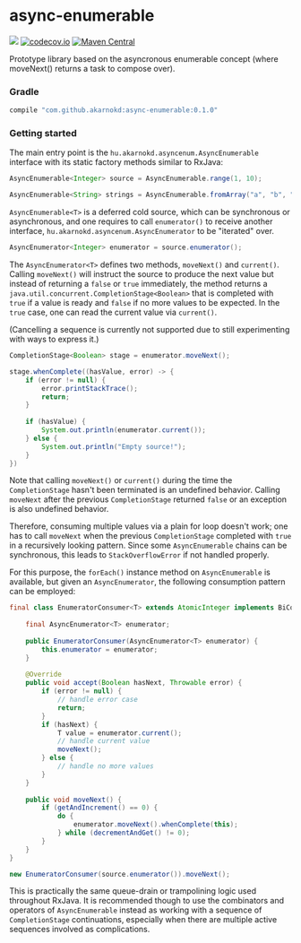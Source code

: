 # async-enumerable

<a href='https://travis-ci.org/akarnokd/async-enumerable/builds'><img src='https://travis-ci.org/akarnokd/async-enumerable.svg?branch=master'></a>
[![codecov.io](http://codecov.io/github/akarnokd/async-enumerable/coverage.svg?branch=master)](http://codecov.io/github/akarnokd/async-enumerable?branch=master)
[![Maven Central](https://maven-badges.herokuapp.com/maven-central/com.github.akarnokd/async-enumerable/badge.svg)](https://maven-badges.herokuapp.com/maven-central/com.github.akarnokd/async-enumerable)

Prototype library based on the asyncronous enumerable concept (where moveNext() returns a task to compose over). 

### Gradle

```groovy
compile "com.github.akarnokd:async-enumerable:0.1.0"
```

### Getting started

The main entry point is the `hu.akarnokd.asyncenum.AsyncEnumerable` interface with its static factory methods similar to RxJava:

```java
AsyncEnumerable<Integer> source = AsyncEnumerable.range(1, 10);

AsyncEnumerable<String> strings = AsyncEnumerable.fromArray("a", "b", "c", "d");
```

`AsyncEnumerable<T>` is a deferred cold source, which can be synchronous or asynchronous, and one 
requires to call `enumerator()` to receive another interface,
`hu.akarnokd.asyncenum.AsyncEnumerator` to be "iterated" over.

```java
AsyncEnumerator<Integer> enumerator = source.enumerator();
```

The `AsyncEnumerator<T>` defines two methods, `moveNext()` and `current()`. Calling `moveNext()` will instruct the
source to produce the next value but instead of returning a `false` or `true` immediately, the method returns a
`java.util.concurrent.CompletionStage<Boolean>` that is completed with `true` if a value is ready and `false` if no
more values to be expected. In the `true` case, one can read the current value via `current()`. 

(Cancelling a sequence is currently not supported due to still experimenting with ways to express it.)

```java
CompletionStage<Boolean> stage = enumerator.moveNext();

stage.whenComplete((hasValue, error) -> {
    if (error != null) {
        error.printStackTrace();
        return;
    }
    
    if (hasValue) {
        System.out.println(enumerator.current());
    } else {
        System.out.println("Empty source!");
    }
})
```

Note that calling `moveNext()` or `current()` during the time the `CompletionStage` hasn't been terminated is an 
undefined behavior. Calling `moveNext` after the previous `CompletionStage` returned `false` or an exception is
also undefined behavior.

Therefore, consuming multiple values via a plain for loop doesn't work; one has to call `moveNext` when the previous
`CompletionStage` completed with `true` in a recursively looking pattern. Since some `AsyncEnumerable` chains can
be synchronous, this leads to `StackOverflowError` if not handled properly. 

For this purpose, the `forEach()` instance method on `AsyncEnumerable` is available, but given an `AsyncEnumerator`, 
the following consumption pattern can be employed:

```java
final class EnumeratorConsumer<T> extends AtomicInteger implements BiConsumer<Boolean, Throwable> {
    
    final AsyncEnumerator<T> enumerator;
    
    public EnumeratorConsumer(AsyncEnumerator<T> enumerator) {
        this.enumerator = enumerator;
    }
    
    @Override
    public void accept(Boolean hasNext, Throwable error) {
        if (error != null) {
            // handle error case
            return;
        }
        if (hasNext) {
            T value = enumerator.current();
            // handle current value
            moveNext();   
        } else {
            // handle no more values
        }
    }
    
    public void moveNext() {
        if (getAndIncrement() == 0) {
            do {
                enumerator.moveNext().whenComplete(this);
            } while (decrementAndGet() != 0);
        }
    }
}

new EnumeratorConsumer(source.enumerator()).moveNext();
```

This is practically the same queue-drain or trampolining logic used throughout RxJava. It is recommended though
to use the combinators and operators of `AsyncEnumerable` instead as working with a sequence of `CompletionStage`
continuations, especially when there are multiple active sequences involved as complications.